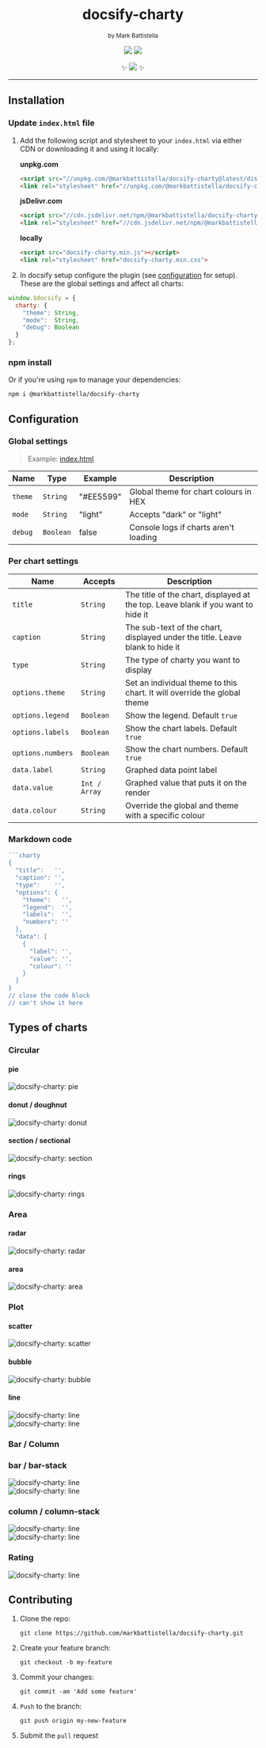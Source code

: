<!-- markdownlint-disable -->
<div align="center" class="gh">

# docsify-charty

<small style="margin-bottom:2em;">by Mark Battistella</small>

[![](https://img.shields.io/badge/%20-@markbattistella-blue?logo=paypal&style=for-the-badge)](https://www.paypal.me/markbattistella/6AUD) [![](https://img.shields.io/badge/%20-buymeacoffee-black?logo=buy-me-a-coffee&style=for-the-badge)](https://www.buymeacoffee.com/markbattistella)

:sparkles: [![](https://img.shields.io/badge/demo-@markbattistella/docsify--charty-1E5749?style=for-the-badge)](https://markbattistella.github.io/docsify-charty/) :sparkles:

</div>

---

## Installation

### Update `index.html` file

1. Add the following script and stylesheet to your `index.html` via either CDN or downloading it and using it locally:

    **unpkg.com**

    ```html
    <script src="//unpkg.com/@markbattistella/docsify-charty@latest/dist/docsify-charty.min.js"></script>
    <link rel="stylesheet" href="//unpkg.com/@markbattistella/docsify-charty@latest/dist/docsify-charty.min.css">
    ```

    **jsDelivr.com**

    ```html
    <script src="//cdn.jsdelivr.net/npm/@markbattistella/docsify-charty@latest"></script>
    <link rel="stylesheet" href="//cdn.jsdelivr.net/npm/@markbattistella/docsify-charty@latest/dist/docsify-charty.min.css">
    ```

    **locally**

    ```html
    <script src="docsify-charty.min.js"></script>
    <link rel="stylesheet" href="docsify-charty.min.css">
    ```

1. In docsify setup configure the plugin (see [configuration](#configuration) for setup). These are the global settings and affect all charts:

 ```js
 window.$docsify = {
   charty: {
     "theme": String,
     "mode":  String,
     "debug": Boolean
   }
 };
 ```

### npm install

Or if you're using `npm` to manage your dependencies:

```sh
npm i @markbattistella/docsify-charty
```

## Configuration

### Global settings

> Example: [index.html](https://github.com/markbattistella/docsify-charty/blob/38573bff480009d5bbe7cdbbab12fe0474fa7407/index.html#L37-L40)

| Name    | Type      | Example   |  Description                              |
|---------|-----------|-----------|-------------------------------------------|
| `theme` | `String`  | "#EE5599" | Global theme for chart colours in HEX     |
| `mode`  | `String`  | "light"   | Accepts "dark" or "light"                 |
| `debug` | `Boolean` | false     | Console logs if charts aren't loading     |

### Per chart settings

| Name              | Accepts       | Description                              |
|-------------------|---------------|------------------------------------------|
| `title`           | `String`      | The title of the chart, displayed at the top. Leave blank if you want to hide it |
| `caption`         | `String`      | The sub-text of the chart, displayed under the title. Leave blank to hide it |
| `type`            | `String`      | The type of charty you want to display   |
| `options.theme`   | `String`      | Set an individual theme to this chart. It will override the global theme |
| `options.legend`  | `Boolean`     | Show the legend. Default `true`          |
| `options.labels`  | `Boolean`     | Show the chart labels. Default `true`    |
| `options.numbers` | `Boolean`     | Show the chart numbers. Default `true`   |
| `data.label`      | `String`      | Graphed data point label                 |
| `data.value`      | `Int / Array` | Graphed value that puts it on the render |
| `data.colour`     | `String`      | Override the global and theme with a specific colour |

### Markdown code

```js
```charty
{
  "title":   '',
  "caption": '',
  "type":    '',
  "options": {
    "theme":   '',
    "legend":  '',
    "labels":  '',
    "numbers": ''
  },
  "data": [
    {
      "label": '',
      "value": '',
      "colour": ''
    }
  ]
}
// close the code block
// can't show it here
```

## Types of charts

### Circular

#### pie

![docsify-charty: pie](https://raw.githubusercontent.com/markbattistella/docsify-charty/main/docs/demo/pie.jpg)

#### donut / doughnut

![docsify-charty: donut](https://raw.githubusercontent.com/markbattistella/docsify-charty/main/docs/demo/donut.jpg)

#### section / sectional

![docsify-charty: section](https://raw.githubusercontent.com/markbattistella/docsify-charty/main/docs/demo/section.jpg)

#### rings

![docsify-charty: rings](https://raw.githubusercontent.com/markbattistella/docsify-charty/main/docs/demo/rings.jpg)

### Area

#### radar

![docsify-charty: radar](https://raw.githubusercontent.com/markbattistella/docsify-charty/main/docs/demo/radar.jpg)

#### area

![docsify-charty: area](https://raw.githubusercontent.com/markbattistella/docsify-charty/main/docs/demo/area.jpg)

### Plot

#### scatter

![docsify-charty: scatter](https://raw.githubusercontent.com/markbattistella/docsify-charty/main/docs/demo/scatter.jpg)

#### bubble

![docsify-charty: bubble](https://raw.githubusercontent.com/markbattistella/docsify-charty/main/docs/demo/bubble.jpg)

#### line

![docsify-charty: line](https://raw.githubusercontent.com/markbattistella/docsify-charty/main/docs/demo/line.jpg)<br>
![docsify-charty: line](https://raw.githubusercontent.com/markbattistella/docsify-charty/main/docs/demo/line-stack.jpg)

### Bar / Column

### bar / bar-stack

![docsify-charty: line](https://raw.githubusercontent.com/markbattistella/docsify-charty/main/docs/demo/bar.jpg)<br>
![docsify-charty: line](https://raw.githubusercontent.com/markbattistella/docsify-charty/main/docs/demo/bar-stack.jpg)

### column / column-stack

![docsify-charty: line](https://raw.githubusercontent.com/markbattistella/docsify-charty/main/docs/demo/column.jpg)<br>
![docsify-charty: line](https://raw.githubusercontent.com/markbattistella/docsify-charty/main/docs/demo/column-stack.jpg)

### Rating

![docsify-charty: line](https://raw.githubusercontent.com/markbattistella/docsify-charty/main/docs/demo/rating.jpg)

## Contributing

1. Clone the repo:

    `git clone https://github.com/markbattistella/docsify-charty.git`

1. Create your feature branch:

    `git checkout -b my-feature`

1. Commit your changes:

    `git commit -am 'Add some feature'`

1. `Push` to the branch:

    `git push origin my-new-feature`

1. Submit the `pull` request
